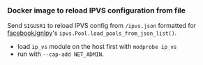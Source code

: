 ### Docker image to reload IPVS configuration from file
Send `SIGUSR1` to reload IPVS config from `/ipvs.json` formatted for [facebook/gnlpy](https://github.com/facebook/gnlpy)'s `ipvs.Pool.load_pools_from_json_list()`.

- load `ip_vs` module on the host first with `modprobe ip_vs`
- run with `--cap-add NET_ADMIN`.
